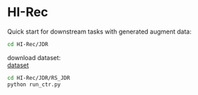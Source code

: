 # HI-Rec
Quick start for downstream tasks with generated augment data:  
```bash
cd HI-Rec/JDR
```
download dataset:   
[dataset](https://drive.google.com/file/d/1eZ8riGuqifk-_kRBsKDxPp64kPFfqC1i/view?usp=sharing)
```bash
cd HI-Rec/JDR/RS_JDR   
python run_ctr.py   
```
